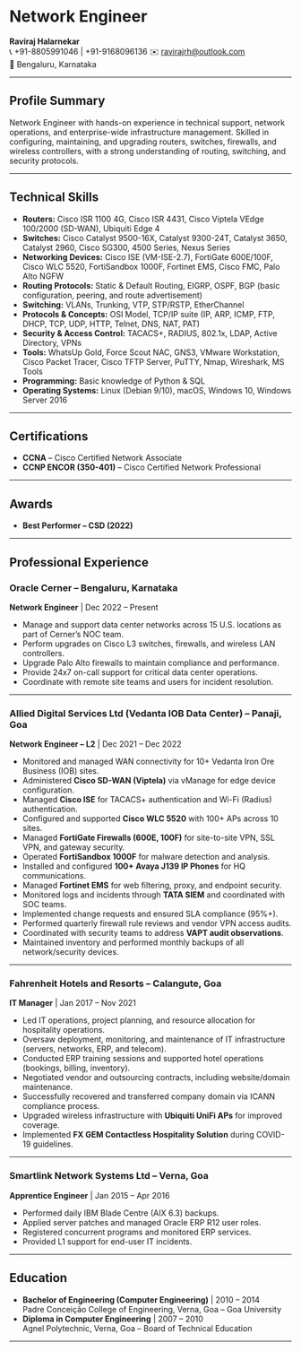 # Network Engineer

**Raviraj Halarnekar**  
📞 +91-8805991046 | +91-9168096136
✉️ ravirajrh@outlook.com  
📍 Bengaluru, Karnataka  

---

## Profile Summary
Network Engineer with hands-on experience in technical support, network operations, and enterprise-wide infrastructure management. Skilled in configuring, maintaining, and upgrading routers, switches, firewalls, and wireless controllers, with a strong understanding of routing, switching, and security protocols.

---

## Technical Skills
- **Routers:** Cisco ISR 1100 4G, Cisco ISR 4431, Cisco Viptela VEdge 100/2000 (SD-WAN), Ubiquiti Edge 4  
- **Switches:** Cisco Catalyst 9500-16X, Catalyst 9300-24T, Catalyst 3650, Catalyst 2960, Cisco SG300, 4500 Series, Nexus Series  
- **Networking Devices:** Cisco ISE (VM-ISE-2.7), FortiGate 600E/100F, Cisco WLC 5520, FortiSandbox 1000F, Fortinet EMS, Cisco FMC, Palo Alto NGFW  
- **Routing Protocols:** Static & Default Routing, EIGRP, OSPF, BGP (basic configuration, peering, and route advertisement)  
- **Switching:** VLANs, Trunking, VTP, STP/RSTP, EtherChannel  
- **Protocols & Concepts:** OSI Model, TCP/IP suite (IP, ARP, ICMP, FTP, DHCP, TCP, UDP, HTTP, Telnet, DNS, NAT, PAT)  
- **Security & Access Control:** TACACS+, RADIUS, 802.1x, LDAP, Active Directory, VPNs  
- **Tools:** WhatsUp Gold, Force Scout NAC, GNS3, VMware Workstation, Cisco Packet Tracer, Cisco TFTP Server, PuTTY, Nmap, Wireshark, MS Tools  
- **Programming:** Basic knowledge of Python & SQL  
- **Operating Systems:** Linux (Debian 9/10), macOS, Windows 10, Windows Server 2016  

---

## Certifications
- **CCNA** – Cisco Certified Network Associate  
- **CCNP ENCOR (350-401)** – Cisco Certified Network Professional  

---

## Awards
- **Best Performer – CSD (2022)**  

---

## Professional Experience  

### Oracle Cerner – Bengaluru, Karnataka  
**Network Engineer** | Dec 2022 – Present  
- Manage and support data center networks across 15 U.S. locations as part of Cerner’s NOC team.  
- Perform upgrades on Cisco L3 switches, firewalls, and wireless LAN controllers.  
- Upgrade Palo Alto firewalls to maintain compliance and performance.  
- Provide 24x7 on-call support for critical data center operations.  
- Coordinate with remote site teams and users for incident resolution.  

---

### Allied Digital Services Ltd (Vedanta IOB Data Center) – Panaji, Goa  
**Network Engineer – L2** | Dec 2021 – Dec 2022  
- Monitored and managed WAN connectivity for 10+ Vedanta Iron Ore Business (IOB) sites.  
- Administered **Cisco SD-WAN (Viptela)** via vManage for edge device configuration.  
- Managed **Cisco ISE** for TACACS+ authentication and Wi-Fi (Radius) authentication.  
- Configured and supported **Cisco WLC 5520** with 100+ APs across 10 sites.  
- Managed **FortiGate Firewalls (600E, 100F)** for site-to-site VPN, SSL VPN, and gateway security.  
- Operated **FortiSandbox 1000F** for malware detection and analysis.  
- Installed and configured **100+ Avaya J139 IP Phones** for HQ communications.  
- Managed **Fortinet EMS** for web filtering, proxy, and endpoint security.  
- Monitored logs and incidents through **TATA SIEM** and coordinated with SOC teams.  
- Implemented change requests and ensured SLA compliance (95%+).  
- Performed quarterly firewall rule reviews and vendor VPN access audits.  
- Coordinated with security teams to address **VAPT audit observations**.  
- Maintained inventory and performed monthly backups of all network/security devices.  

---

### Fahrenheit Hotels and Resorts – Calangute, Goa  
**IT Manager** | Jan 2017 – Nov 2021  
- Led IT operations, project planning, and resource allocation for hospitality operations.  
- Oversaw deployment, monitoring, and maintenance of IT infrastructure (servers, networks, ERP, and telecom).  
- Conducted ERP training sessions and supported hotel operations (bookings, billing, inventory).  
- Negotiated vendor and outsourcing contracts, including website/domain maintenance.  
- Successfully recovered and transferred company domain via ICANN compliance process.  
- Upgraded wireless infrastructure with **Ubiquiti UniFi APs** for improved coverage.  
- Implemented **FX GEM Contactless Hospitality Solution** during COVID-19 guidelines.  

---

### Smartlink Network Systems Ltd – Verna, Goa  
**Apprentice Engineer** | Jan 2015 – Apr 2016  
- Performed daily IBM Blade Centre (AIX 6.3) backups.  
- Applied server patches and managed Oracle ERP R12 user roles.  
- Registered concurrent programs and monitored ERP services.  
- Provided L1 support for end-user IT incidents.  

---

## Education  
- **Bachelor of Engineering (Computer Engineering)** | 2010 – 2014  
  Padre Conceição College of Engineering, Verna, Goa – Goa University  
- **Diploma in Computer Engineering** | 2007 – 2010  
  Agnel Polytechnic, Verna, Goa – Board of Technical Education  

---

